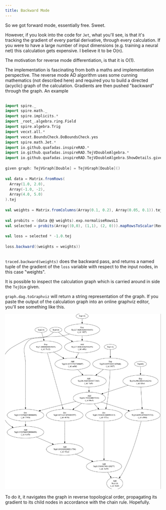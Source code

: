 ```yaml
---
title: Backward Mode
---
```


So we got forward mode, essentially free. Sweet.

However, if you look into the code for `Jet`, what you'll see, is that it's tracking the gradient of every partial derivative, through every calculation. If you were to have a large number of input dimensions (e.g. training a neural net) this calculation gets expensive. I believe it to be O(n).

The motivation for reverse mode differentiation, is that it is O(1).

The implementation is fascinating from both a maths and implementation perspective. The reverse mode AD algorithm uses some cunning mathematics (not described here) and required you to build a directed (acyclic) graph of the calculation. Gradients are then pushed "backward" through the graph. An example
```scala mdoc:height=200

import spire._
import spire.math._
import spire.implicits.*
import _root_.algebra.ring.Field
import spire.algebra.Trig
import vecxt.all.*
import vecxt.BoundsCheck.DoBoundsCheck.yes
import spire.math.Jet.*
import io.github.quafadas.inspireRAD.*
import io.github.quafadas.inspireRAD.TejVDoubleAlgebra.*
import io.github.quafadas.inspireRAD.TejVDoubleAlgebra.ShowDetails.given

given graph: TejVGraph[Double] = TejVGraph[Double]()

val data = Matrix.fromRows(
  Array(1.0, 2.0),
  Array(-1.0, -2),
  Array(4.0, 5.0)
).tej

val weights = Matrix.fromColumns(Array(0.1, 0.2), Array(0.05, 0.1)).tej

val probits = (data @@ weights).exp.normaliseRowsL1
val selected = probits(Array((0,0), (1,1), (2, 0))).mapRowsToScalar(ReductionOps.Sum).log.mean

val loss = selected * -1.0.tej

loss.backward((weights = weights))



```
`traced.backward(weights)` does the backward pass, and returns a named tuple of the gradient of the `loss` variable with respect to the input nodes, in this case "weights".

It is possible to inspect the calculation graph which is carried around in side the `TejDim` given.

`graph.dag.toGraphviz` will return a string representation of the graph. If you paste the output of the calculation graph into an online graphviz editor, you'll see something like this.

![backward](assets/backward.png)

To do it, it navigates the graph in reverse topological order, propagating its gradient to its child nodes in accordance with the chain rule. Hopefully.

